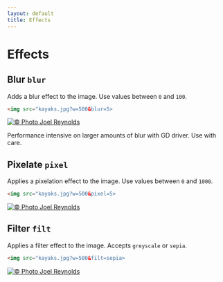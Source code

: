 ```yaml
---
layout: default
title: Effects
---
```


# Effects

## Blur `blur`

Adds a blur effect to the image. Use values between `0` and `100`.

```html
<img src="kayaks.jpg?w=500&blur=5>
```

[![© Photo Joel Reynolds](https://glide.herokuapp.com/2.0/kayaks.jpg?w=500&blur=5)](https://glide.herokuapp.com/2.0/kayaks.jpg?w=500&blur=5)

<p class="message-notice">Performance intensive on larger amounts of blur with GD driver. Use with care.</p>

## Pixelate `pixel`

Applies a pixelation effect to the image. Use values between `0` and `1000`.

```html
<img src="kayaks.jpg?w=500&pixel=5>
```

[![© Photo Joel Reynolds](https://glide.herokuapp.com/2.0/kayaks.jpg?w=500&pixel=5)](https://glide.herokuapp.com/2.0/kayaks.jpg?w=500&pixel=5)

## Filter `filt`

Applies a filter effect to the image. Accepts `greyscale` or `sepia`.

```html
<img src="kayaks.jpg?w=500&filt=sepia>
```

[![© Photo Joel Reynolds](https://glide.herokuapp.com/2.0/kayaks.jpg?w=500&filt=sepia)](https://glide.herokuapp.com/2.0/kayaks.jpg?w=500&filt=sepia)

